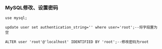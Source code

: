 ### MySQL修改、设置密码
```angular2html
use mysql; 
 
update user set authentication_string='' where user='root';--将字段置为空
 
ALTER user 'root'@'localhost' IDENTIFIED BY 'root';--修改密码为root
```